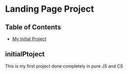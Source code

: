 # Landing Page Project

## Table of Contents

* [My Initial Project](#initialPtoject)

## initialPtoject

This is my first project done completely in pure JS and CS